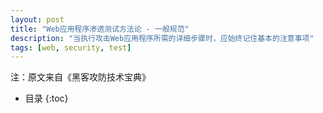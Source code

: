```yaml
---
layout: post
title: "Web应用程序渗透测试方法论 - 一般规范"
description: "当执行攻击Web应用程序所需的详细步骤时，应始终记住基本的注意事项"
tags: [web, security, test]
---
```

注：原文来自《黑客攻防技术宝典》

* 目录
{:toc}